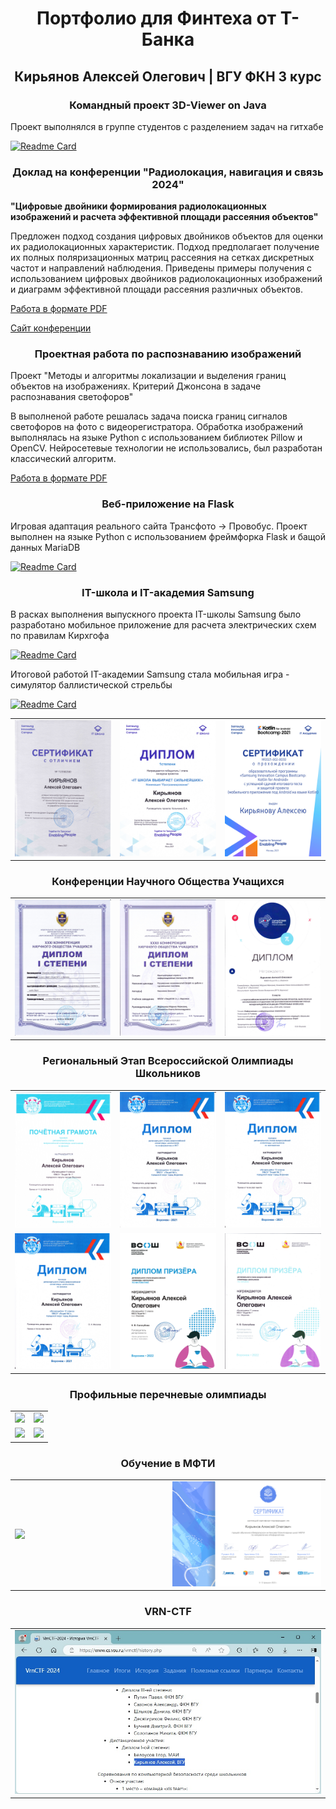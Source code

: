 <h1 align="center">Портфолио для Финтеха от Т-Банка</h1>
<h2 align="center">Кирьянов Алексей Олегович | ВГУ ФКН 3 курс</h2>
<h3 align="center">Командный проект 3D-Viewer on Java</h3>

Проект выполнялся в группе студентов с разделением задач на гитхабе

[![Readme Card](https://github-readme-stats.vercel.app/api/pin/?username=AlekseyKiryanov&repo=3DViever)](https://github.com/AlekseyKiryanov/3DViever)

<h3 align="center">Доклад на конференции "Радиолокация, навигация и связь 2024"</h3>

**"Цифровые двойники формирования радиолокационных изображений и расчета эффективной площади рассеяния объектов"**

Предложен подход создания цифровых двойников объектов для оценки их радиолокационных характеристик. Подход предполагает получение их полных поляризационных матриц рассеяния на сетках дискретных частот и направлений наблюдения. Приведены примеры получения с использованием цифровых двойников радиолокационных изображений и диаграмм эффективной площади рассеяния различных объектов.

[Работа в формате PDF](https://alekseykiryanov.github.io/Report.pdf)

[Сайт конференции](https://rlnc.ru/ru)

<h3 align="center">Проектная работа по распознаванию изображений</h3>

Проект "Методы и алгоритмы локализации и выделения границ объектов на изображениях. Критерий Джонсона в задаче распознавания светофоров"

В выполненой работе решалась задача поиска границ сигналов светофоров на фото с видеорегистратора. Обработка изображений выполнялась на языке Python с использованием библиотек Pillow и OpenCV. Нейросетевые технологии не использовались, был разработан классический алгоритм.

[Работа в формате PDF](https://alekseykiryanov.github.io/Project.pdf)

<h3 align="center">Веб-приложение на Flask</h3>

Игровая адаптация реального сайта Трансфото -> Провобус. Проект выполнен на языке Python с использованием фреймфорка Flask и бащой данных MariaDB

[![Readme Card](https://github-readme-stats.vercel.app/api/pin/?username=AlekseyKiryanov&repo=ProvobusFlask)](https://github.com/AlekseyKiryanov/ProvobusFlask)


<h3 align="center">IT-школа и IT-академия Samsung</h3>

В расках выполнения выпускного проекта IT-школы Samsung было разработано мобильное приложение для расчета электрических схем по правилам Кирхгофа

[![Readme Card](https://github-readme-stats.vercel.app/api/pin/?username=AlekseyKiryanov&repo=Solution_of_resistance_electrical_circuits_by_Kirchoffs_circuit_laws)](https://github.com/AlekseyKiryanov/Solution_of_resistance_electrical_circuits_by_Kirchoffs_circuit_laws)

Итоговой работой IT-академии Samsung стала мобильная игра - симулятор баллистической стрельбы

[![Readme Card](https://github-readme-stats.vercel.app/api/pin/?username=AlekseyKiryanov&repo=Scientific_shoting)](https://github.com/AlekseyKiryanov/Scientific_shoting)

<table><tr>
  <td width='30%'><a href='https://github.com/AlekseyKiryanov/TBankPortfolio/blob/main/works/Samsung_1.jpg'><img max-width='30%' src='https://github.com/AlekseyKiryanov/TBankPortfolio/blob/main/works/Samsung_1.jpg'></a></td>
  <td width='30%'><a href='https://github.com/AlekseyKiryanov/TBankPortfolio/blob/main/works/Samsung_2.jpg'><img max-width='30%' src='https://github.com/AlekseyKiryanov/TBankPortfolio/blob/main/works/Samsung_2.jpg'></a></td>
  <td width='30%'><a href='https://github.com/AlekseyKiryanov/TBankPortfolio/blob/main/works/Kotlin.jpg'><img max-width='30%' src='https://github.com/AlekseyKiryanov/TBankPortfolio/blob/main/works/Kotlin.jpg'></a></td>
</tr></table>

<h3 align="center">Конференции Научного Общества Учащихся</h3>
<table><tr>
  <td width='30%'><a width='30%' href='https://github.com/AlekseyKiryanov/TBankPortfolio/blob/main/works/NOU5.jpg'><img src='https://github.com/AlekseyKiryanov/TBankPortfolio/blob/main/works/NOU5.jpg'></a></td>
  <td width='30%'><a width='30%' href='https://github.com/AlekseyKiryanov/TBankPortfolio/blob/main/works/NOU6.jpg'><img src='https://github.com/AlekseyKiryanov/TBankPortfolio/blob/main/works/NOU6.jpg'></a></td>
  <td width='30%'><a width='30%' href='https://github.com/AlekseyKiryanov/TBankPortfolio/blob/main/works/NOU7.jpg'><img src='https://github.com/AlekseyKiryanov/TBankPortfolio/blob/main/works/NOU7.jpg'></a></td>
</tr></table>
<h3 align="center">Региональный Этап Всероссийской Олимпиады Школьников</h3>
<table>
  <tr>
  <td width='30%'><a width='30%' href='https://github.com/AlekseyKiryanov/TBankPortfolio/blob/main/works/VSOSH_9_Phys.jpg'><img src='https://github.com/AlekseyKiryanov/TBankPortfolio/blob/main/works/VSOSH_9_Phys.jpg'></a></td>
  <td width='30%'><a width='30%' href='https://github.com/AlekseyKiryanov/TBankPortfolio/blob/main/works/VSOSH_10_IT.jpg'><img src='https://github.com/AlekseyKiryanov/TBankPortfolio/blob/main/works/VSOSH_10_IT.jpg'></a></td>
  <td width='30%'><a width='30%' href='https://github.com/AlekseyKiryanov/TBankPortfolio/blob/main/works/VSOSH_10_Math.jpg'><img src='https://github.com/AlekseyKiryanov/TBankPortfolio/blob/main/works/VSOSH_10_Math.jpg'></a></td>
  </tr>
  <tr>
  <td width='30%'><a width='30%' href='https://github.com/AlekseyKiryanov/TBankPortfolio/blob/main/works/VSOSH_10_Phys.jpg'><img src='https://github.com/AlekseyKiryanov/TBankPortfolio/blob/main/works/VSOSH_10_Phys.jpg'></a></td>
  <td width='30%'><a width='30%' href='https://github.com/AlekseyKiryanov/TBankPortfolio/blob/main/works/VSOSH_11_Math.jpg'><img src='https://github.com/AlekseyKiryanov/TBankPortfolio/blob/main/works/VSOSH_11_Math.jpg'></a></td>
  <td width='30%'><a width='30%' href='https://github.com/AlekseyKiryanov/TBankPortfolio/blob/main/works/VSOSH_11_Phys.jpg'><img src='https://github.com/AlekseyKiryanov/TBankPortfolio/blob/main/works/VSOSH_11_Phys.jpg'></a></td>
  </tr>
</table>
<h3 align="center">Профильные перечневые олимпиады</h3>
<table>
  <tr>
  <td width='50%'><a width='30%' href='https://github.com/AlekseyKiryanov/TBankPortfolio/blob/main/works/Physteh_10.jpg'><img src='https://github.com/AlekseyKiryanov/TBankPortfolio/blob/main/works/Physteh_10.jpg'></a></td>
  <td width='50%'><a width='30%' href='https://github.com/AlekseyKiryanov/TBankPortfolio/blob/main/works/Physteh_11.jpg'><img src='https://github.com/AlekseyKiryanov/TBankPortfolio/blob/main/works/Physteh_11.jpg'></a></td>
  </tr>
  <tr>
  <td width='50%'><a width='30%' href='https://github.com/AlekseyKiryanov/TBankPortfolio/blob/main/works/Rosatom_10.jpg'><img src='https://github.com/AlekseyKiryanov/TBankPortfolio/blob/main/works/Rosatom_10.jpg'></a></td>
  <td width='50%'><a width='30%' href='https://github.com/AlekseyKiryanov/TBankPortfolio/blob/main/works/Rosatom_11.jpg'><img src='https://github.com/AlekseyKiryanov/TBankPortfolio/blob/main/works/Rosatom_11.jpg'></a></td>
  </tr>
</table>
<h3 align="center">Обучение в МФТИ</h3>
<table>
  <tr>
  <td width='50%'><a width='30%' href='https://github.com/AlekseyKiryanov/TBankPortfolio/blob/main/works/MIPT_ZPHTSH.jpg'><img src='https://github.com/AlekseyKiryanov/TBankPortfolio/blob/main/works/MIPT_ZPHTSH.jpg'></a></td>
  <td width='50%'><a href='https://github.com/AlekseyKiryanov/TBankPortfolio/blob/main/works/MIPT_IT.jpg'><img src='https://github.com/AlekseyKiryanov/TBankPortfolio/blob/main/works/MIPT_IT.jpg'></a></td>
  </tr>
</table>

<h3 align="center">VRN-CTF</h3>
<table width='100%'>
  <tr>
  <td align='center'><a href='https://www.cs.vsu.ru/vrnctf/history.php'><img src='https://github.com/AlekseyKiryanov/TBankPortfolio/blob/main/works/VRN_CTF.jpg'></a></td>

  </tr>
</table>


